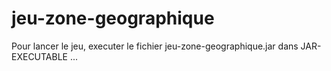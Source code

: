# jeu-zone-geographique

Pour lancer le jeu, executer le fichier jeu-zone-geographique.jar dans JAR-EXECUTABLE ...

